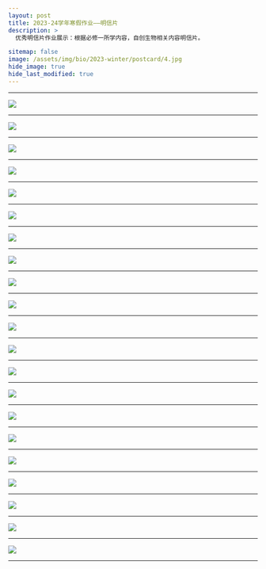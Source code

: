 ```yaml
---
layout: post
title: 2023-24学年寒假作业——明信片
description: >
  优秀明信片作业展示：根据必修一所学内容，自创生物相关内容明信片。

sitemap: false
image: /assets/img/bio/2023-winter/postcard/4.jpg
hide_image: true
hide_last_modified: true
---
```


---

![](../../assets/img/bio/2023-winter/postcard/1.jpg)

---

![](../../assets/img/bio/2023-winter/postcard/2.jpg)

---

![](../../assets/img/bio/2023-winter/postcard/3.jpg)

---

![](../../assets/img/bio/2023-winter/postcard/4.jpg)

---

![](../../assets/img/bio/2023-winter/postcard/5.jpg)

---

![](../../assets/img/bio/2023-winter/postcard/6.jpg)

---

![](../../assets/img/bio/2023-winter/postcard/7.jpg)

---

![](../../assets/img/bio/2023-winter/postcard/8.jpg)

---

![](../../assets/img/bio/2023-winter/postcard/9.jpg)

---

![](../../assets/img/bio/2023-winter/postcard/10.jpg)

---

![](../../assets/img/bio/2023-winter/postcard/11.jpg)

---

![](../../assets/img/bio/2023-winter/postcard/12.jpg)

---

![](../../assets/img/bio/2023-winter/postcard/13.jpg)

---

![](../../assets/img/bio/2023-winter/postcard/14.jpg)

---

![](../../assets/img/bio/2023-winter/postcard/15.jpg)

---

![](../../assets/img/bio/2023-winter/postcard/16.jpg)

---

![](../../assets/img/bio/2023-winter/postcard/17.jpg)

---

![](../../assets/img/bio/2023-winter/postcard/18.jpg)

---

![](../../assets/img/bio/2023-winter/postcard/19.jpg)

---

![](../../assets/img/bio/2023-winter/postcard/20.png)

---

![](../../assets/img/bio/2023-winter/postcard/21.png)

---